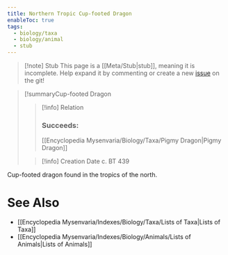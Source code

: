 ```yaml
---
title: Northern Tropic Cup-footed Dragon
enableToc: true
tags:
  - biology/taxa
  - biology/animal
  - stub
---
```


> [!note] Stub
> This page is a [[Meta/Stub|stub]], meaning it is incomplete. Help expand it by commenting or create a new [issue](https://github.com/RagtimeGal/quartz--encyclopedia-mysenvaria/issues/new/choose) on the git!


> [!summary[](Meta/Stubs.md)Cup-footed Dragon
> > [!info] Relation
> > ### Succeeds:
> > [[Encyclopedia Mysenvaria/Biology/Taxa/Pigmy Dragon|Pigmy Dragon]]
>
> > [!info] Creation Date
> > c. BT 439

Cup-footed dragon found in the tropics of the north.

# See Also
- [[Encyclopedia Mysenvaria/Indexes/Biology/Taxa/Lists of Taxa|Lists of Taxa]]
- [[Encyclopedia Mysenvaria/Indexes/Biology/Animals/Lists of Animals|Lists of Animals]]
